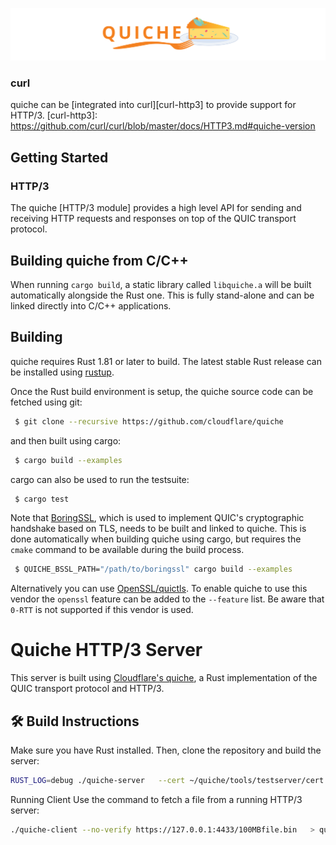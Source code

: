 ![quiche](quiche.svg)



### curl

quiche can be [integrated into curl][curl-http3] to provide support for HTTP/3.
[curl-http3]: https://github.com/curl/curl/blob/master/docs/HTTP3.md#quiche-version

Getting Started
---------------


### HTTP/3

The quiche [HTTP/3 module] provides a high level API for sending and
receiving HTTP requests and responses on top of the QUIC transport protocol.

Building quiche from C/C++
-------------------------


When running ``cargo build``, a static library called ``libquiche.a`` will be
built automatically alongside the Rust one. This is fully stand-alone and can
be linked directly into C/C++ applications.

Building
--------

quiche requires Rust 1.81 or later to build. The latest stable Rust release can
be installed using [rustup](https://rustup.rs/).

Once the Rust build environment is setup, the quiche source code can be fetched
using git:

```bash
 $ git clone --recursive https://github.com/cloudflare/quiche
```

and then built using cargo:

```bash
 $ cargo build --examples
```

cargo can also be used to run the testsuite:

```bash
 $ cargo test
```

Note that [BoringSSL], which is used to implement QUIC's cryptographic handshake
based on TLS, needs to be built and linked to quiche. This is done automatically
when building quiche using cargo, but requires the `cmake` command to be
available during the build process.


```bash
 $ QUICHE_BSSL_PATH="/path/to/boringssl" cargo build --examples
```

Alternatively you can use [OpenSSL/quictls]. To enable quiche to use this vendor
the ``openssl`` feature can be added to the ``--feature`` list. Be aware that
``0-RTT`` is not supported if this vendor is used.

[BoringSSL]: https://boringssl.googlesource.com/boringssl/

[OpenSSL/quictls]: https://github.com/quictls/openssl

# Quiche HTTP/3 Server

This server is built using [Cloudflare's quiche](https://github.com/cloudflare/quiche), a Rust implementation of the QUIC transport protocol and HTTP/3.

## 🛠 Build Instructions

Make sure you have Rust installed. Then, clone the repository and build the server:

```bash
RUST_LOG=debug ./quiche-server   --cert ~/quiche/tools/testserver/cert.pem   --key ~/quiche/tools/testserver/key.pem   --listen 0.0.0.0:4433   --root ~/quiche/tools/testserver/
```

 Running Client
Use the command to fetch a file from a running HTTP/3 server:

```bash
./quiche-client --no-verify https://127.0.0.1:4433/100MBfile.bin   > quiche_downloaded.bin
```


